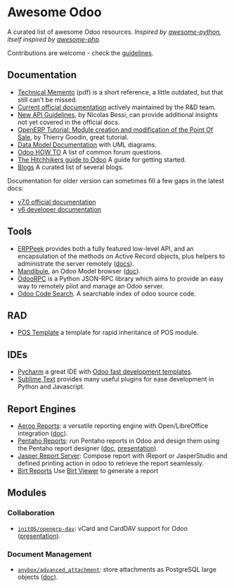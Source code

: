 Awesome Odoo
============

A curated list of awesome Odoo resources.
*Inspired by [awesome-python](https://github.com/vinta/awesome-python), itself inspired by  [awesome-php](https://github.com/ziadoz/awesome-php).*

Contributions are welcome - check the [guidelines](CONTRIBUTING.md).

Documentation
-------------

- [Technical Memento](https://www.odoo.com/files/memento/OpenERP_Technical_Memento_latest.pdf) (pdf) is a short reference, a little outdated, but that still can't be missed.
- [Current official documentation](https://www.odoo.com/documentation/8.0/) actively maintained by the R&D team.
- [New API Guidelines](http://odoo-new-api-guide-line.readthedocs.org/), by Nicolas Bessi, can provide additional insights not yet covered in the official docs.
- [OpenERP Tutorial: Module creation and modification of the Point Of Sale](http://thierry-godin.developpez.com/openerp/tutorial-module-creation-pos-modification-english-version/#), by Thierry Goodin, great tutorial.
- [Data Model Documentation](http://useopenerp.com/v8) with UML diagrams.
- [Odoo HOW TO](https://www.odoo.com/forum/how-to) A list of common forum questions.
- [The Hitchhikers guide to Odoo](https://www.odoo.com/forum/help-1/question/the-hitchhikers-guide-to-odoo-71524) A guide for getting started.
- [Blogs](https://www.odoo.com/forum/help-1/question/what-blogs-tutorials-forums-exist-about-odoo-68797) A curated list of several blogs.

Documentation for older version can sometimes fill a few gaps in the latest docs:
- [v7.0 official documentation](https://doc.odoo.com/)
- [v6 developer documentation](http://openerp-server.readthedocs.org/en/latest/index.html)

Tools
-----
- [ERPPeek](https://pypi.python.org/pypi/ERPpeek) provides both a fully featured low-level API, and an encapsulation of the methods on Active Record objects, plus helpers to administrate the server remotely ([docs](http://erppeek.readthedocs.org)).
- [Mandibule](https://bitbucket.org/mandibule/mandibule), an Odoo Model browser ([doc](http://mandibule.bitbucket.org/)).
- [OdooRPC](https://github.com/osiell/odoorpc) is a Python JSON-RPC library which aims to provide an easy way to remotely pilot and manage an Odoo server.
- [Odoo Code Search](http://www.odoo-code-search.com/). A searchable index of odoo source code.

RAD
---
- [POS Template](https://github.com/haroldtamo/Odoo-Pos-Inheritance-Template) a template for rapid inheritance of POS module.

IDEs
----
- [Pycharm](http://www.jetbrains.com/pycharm/) a great IDE with [Odoo fast development templates](https://github.com/mohamedmagdy/odoo-pycharm-templates).
- [Sublime Text](http://www.sublimetext.com/) provides many useful plugins for ease development in Python and Javascript.

Report Engines
--------------
- [Aeroo Reports](https://github.com/aeroo/aeroo_reports): a versatile reporting engine with Open/LibreOffice integration ([doc](http://www.alistek.com/wiki/index.php/Main_Page)).
- [Pentaho Reports](https://github.com/WillowIT/Pentaho-reports-for-OpenERP): run Pentaho reports in Odoo and design them using the Pentaho report designer ([doc](https://github.com/WillowIT/Pentaho-reports-for-OpenERP/wiki), [presentation](http://www.slideshare.net/openobject/openerp-pentaho-integration-willowit)).
- [Jasper Report Server](https://github.com/mga-team-odoo/jasperserver): Compose report with iReport or JasperStudio and defined printing action in odoo to retrieve the report seamlessly.
- [Birt Reports](https://github.com/vaab/report_birt) Use [Birt Viewer](http://eclipse.org/birt/documentation/integrating/viewer-setup.php) to generate a report

Modules
-------

### Collaboration
- [`initOS/openerp-dav`](https://github.com/initOS/openerp-dav): vCard and CardDAV support for Odoo ([presentation](http://www.slideshare.net/initOS/webdav-caldav-co-in-odoo)).

### Document Management
- [`anybox/advanced_attachment`](https://bitbucket.org/anybox/advanced_attachment): store attachments as PostgreSQL large objects ([doc](http://anybox.fr/blog/postgresql-large-object-storage-for-odoo)).

